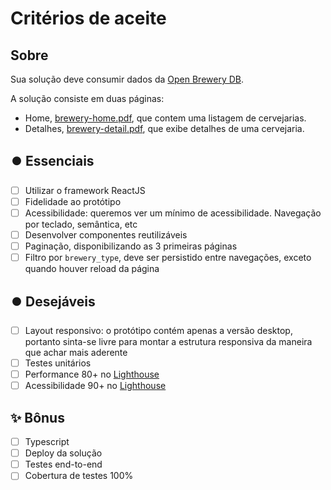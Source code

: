 # Critérios de aceite

## Sobre
Sua solução deve consumir dados da [Open Brewery DB](https://www.openbrewerydb.org/).

A solução consiste em duas páginas:
- Home, [brewery-home.pdf](brewery-home.pdf), que contem uma listagem de cervejarias.
- Detalhes, [brewery-detail.pdf](brewery-detail.pdf), que exibe detalhes de uma cervejaria.

## ⏺️ Essenciais
- [ ] Utilizar o framework ReactJS
- [ ] Fidelidade ao protótipo
- [ ] Acessibilidade: queremos ver um mínimo de acessibilidade. Navegação por teclado, semântica, etc
- [ ] Desenvolver componentes reutilizáveis
- [ ] Paginação, disponibilizando as 3 primeiras páginas
- [ ] Filtro por `brewery_type`, deve ser persistido entre navegações, exceto quando houver reload da página

## ⏺️ Desejáveis
- [ ] Layout responsivo: o protótipo contém apenas a versão desktop, portanto sinta-se livre para montar a estrutura responsiva da maneira que achar mais aderente
- [ ] Testes unitários
- [ ] Performance 80+ no [Lighthouse](https://web.dev)
- [ ] Acessibilidade 90+ no [Lighthouse](https://web.dev)

## ✨ Bônus
- [ ] Typescript
- [ ] Deploy da solução
- [ ] Testes end-to-end
- [ ] Cobertura de testes 100%
